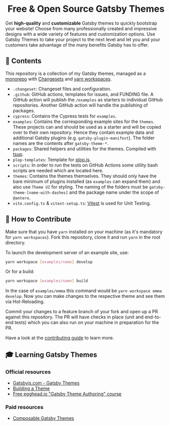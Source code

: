 <h1 align="center">
  Free & Open Source Gatsby Themes
</h1>

Get **high-quality** and **customizable** Gatsby themes to quickly bootstrap your website! Choose from many professionally created and impressive designs with a wide variety of features and customization options. Use Gatsby Themes to take your project to the next level and let you and your customers take advantage of the many benefits Gatsby has to offer.

## 💼 Contents

This repository is a collection of my Gatsby themes, managed as a [monorepo](https://trunkbaseddevelopment.com/monorepos/) with [Changesets](https://github.com/changesets/changesets) and [yarn workspaces](https://yarnpkg.com/lang/en/docs/workspaces/).

- `.changeset`: Changeset files and configuration.
- `.github`: GitHub actions, templates for issues, and FUNDING file. A GitHub action will publish the `/examples` as starters to individual GitHub repositories. Another GitHub action will handle the publishing of packages.
- `cypress`: Contains the Cypress tests for `examples`.
- `examples`: Contains the corresponding example sites for the `themes`. These projects can and should be used as a starter and will be copied over to their own repository. Hence they contain example data and additional Gatsby plugins (e.g. `gatsby-plugin-manifest`). The folder names are the contents after `gatsby-theme-*`.
- `packages`: Shared helpers and utilities for the themes. Compiled with [tsup](https://github.com/egoist/tsup).
- `plop-templates`: Template for [plop.js](https://plopjs.com/).
- `scripts`: In order to run the tests on GitHub Actions some utility bash scripts are needed which are located here.
- `themes`: Contains the themes themselves. They should only have the bare minimum of plugins installed (as `examples` can expand them) and also use `Theme UI` for styling. The naming of the folders must be `gatsby-theme-[name-with-dashes]` and the package name under the scope of `@antero`.
- `vite.config.ts` & `vitest-setup.ts`: [Vitest](https://vitest.dev/) is used for Unit Testing.

## 🤝 How to Contribute

Make sure that you have `yarn` installed on your machine (as it's mandatory for `yarn workspaces`). Fork this repository, clone it and run `yarn` in the root directory.

To launch the development server of an example site, use:

```sh
yarn workspace [examples/name] develop
```

Or for a build:

```sh
yarn workspace [examples/name] build
```

In the case of `examples/emma` this command would be `yarn workspace emma develop`. Now you can make changes to the respective theme and see them via Hot-Reloading.

Commit your changes to a feature branch of your fork and open up a PR against this repository. The PR will have checks in place (unit and end-to-end tests) which you can also run on your machine in preparation for the PR.

Have a look at the [contributing guide](CONTRIBUTING.md) to learn more.

## 🎓 Learning Gatsby Themes

### Official resources

- [Gatsbyjs.com - Gatsby Themes](https://www.gatsbyjs.com/docs/themes/)
- [Building a Theme](https://www.gatsbyjs.com/tutorial/building-a-theme/)
- [Free egghead.io "Gatsby Theme Authoring" course](https://egghead.io/courses/gatsby-theme-authoring)

### Paid resources

- [Composable Gatsby Themes](https://egghead.io/courses/composable-gatsby-themes)
